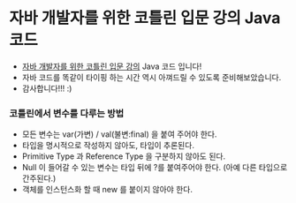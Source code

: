 # 자바 개발자를 위한 코틀린 입문 강의 Java 코드

- [자바 개발자를 위한 코틀린 입문 강의](https://inf.run/A9p7) Java 코드 입니다!
- 자바 코드를 똑같이 타이핑 하는 시간 역시 아껴드릴 수 있도록 준비해보았습니다.
- 감사합니다!!! :)

### 코틀린에서 변수를 다루는 방법
* 모든 변수는 var(가변) / val(불변:final) 을 붙여 주어야 한다.
* 타입을 명시적으로 작성하지 않아도, 타입이 추론된다.
* Primitive Type 과 Reference Type 을 구분하지 않아도 된다.
* Null 이 들어갈 수 있는 변수는 타입 뒤에 ?를 붙여주어야 한다. (아예 다른 타입으로 간주된다.)
* 객체를 인스턴스화 할 때 new 를 붙이지 않아야 한다.
